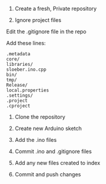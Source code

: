 1. Create a fresh, Private repository

1. Ignore project files

Edit the .gitignore file in the repo

Add these lines: 

   ```
   .metadata
   core/
   libraries/
   sloeber.ino.cpp
   bin/
   tmp/
   Release/
   local.properties
   .settings/
   .project
   .cproject
   ```


1. Clone the repository

1. Create new Arduino sketch

1. Add the .ino files



1. Commit .ino and .gitignore files

1. Add any new files created to index

1. Commit and push changes

